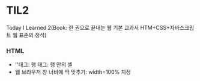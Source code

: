 # TIL2
Today I Learned 2(Book: 한 권으로 끝내는 웹 기본 교과서 HTM+CSS+자바스크립트 웹 표준의 정석)<br>
<h3>HTML</h3>
<ul>
<li>'<tr>'태그: 행 <td>태그: 행 안의 셀</li>
  <li>웹 브라우저 창 너비에 딱 맞추기: width=100% 지정</li>
  </ul>
